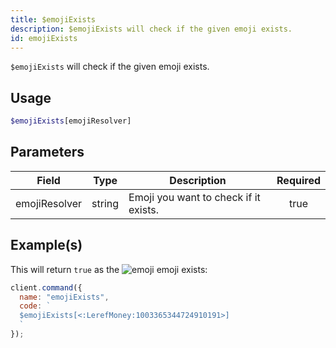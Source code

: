 ```yaml
---
title: $emojiExists
description: $emojiExists will check if the given emoji exists.
id: emojiExists
---
```


`$emojiExists` will check if the given emoji exists.

## Usage

```php
$emojiExists[emojiResolver]
```

## Parameters

| Field         | Type   | Description                           | Required |
| ------------- | ------ | ------------------------------------- | :------: |
| emojiResolver | string | Emoji you want to check if it exists. |   true   |

## Example(s)

This will return `true` as
the ![emoji](https://cdn.discordapp.com/emojis/1003365344724910191.webp?size=16&quality=lossless) emoji exists:

```javascript
client.command({
  name: "emojiExists",
  code: `
  $emojiExists[<:LerefMoney:1003365344724910191>]
  `
});
```

